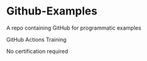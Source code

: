 # Github-Examples
A repo containing GitHub for programmatic examples

GitHub Actions Training

No certification required
